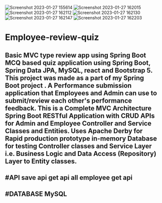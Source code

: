 ![Screenshot 2023-01-27 155614](https://user-images.githubusercontent.com/95207023/215069095-d7be359e-a59b-4a12-bcd7-d44361a0bfe9.png)
![Screenshot 2023-01-27 162015](https://user-images.githubusercontent.com/95207023/215069136-64b94065-e830-4800-8d9b-010619844841.png)
![Screenshot 2023-01-27 162112](https://user-images.githubusercontent.com/95207023/215069146-cb78be79-3d4d-46c5-b8b6-bd437def6624.png)
![Screenshot 2023-01-27 162130](https://user-images.githubusercontent.com/95207023/215069147-318bc074-1994-4a88-b434-0c2697978d35.png)
![Screenshot 2023-01-27 162147](https://user-images.githubusercontent.com/95207023/215069148-2cd2146a-b3c8-4a09-9c92-1ec15ae53117.png)
![Screenshot 2023-01-27 162203](https://user-images.githubusercontent.com/95207023/215069154-727f7fd0-c7a7-4269-996a-d1c06e23f30f.png)

# Employee-review-quiz
Basic MVC type review app using Spring Boot
MCQ based quiz application using Spring Boot, Spring Data JPA, MySQL, react and Bootstrap 5. This project was made as a part of my Spring Boot project .
A Performance submission application that Employees and Admin can use to submit/review each other's performance feedback.
This is a Complete MVC Architecture Spring Boot RESTful Application with CRUD APIs for Admin and Employee Controller and Service Classes and Entities. Uses Apache Derby for Rapid production prototype in-memory Database for testing Controller classes and Service Layer i.e. Business Logic and Data Access (Repository) Layer to Entity classes.
-------------------
#API
save api
get api 
all employee get api
-------------
#DATABASE 
MySQL
------------------
